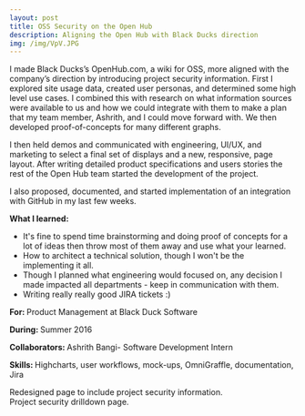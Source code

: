 ```yaml
---
layout: post
title: OSS Security on the Open Hub
description: Aligning the Open Hub with Black Ducks direction
img: /img/VpV.JPG
---
```


I made Black Ducks’s OpenHub.com, a wiki for OSS, more aligned with the company’s direction by introducing project security information. First I explored site usage data, created user personas, and determined some high level use cases. I combined this with research on what information sources were available to us and how we could integrate with them to make a plan that my team member, Ashrith, and I could move forward with. We then developed proof-of-concepts for many different graphs.  
  
I then held demos and communicated with engineering, UI/UX, and marketing to select a final set of displays and a new, responsive, page layout. After writing detailed product specifications and users stories the rest of the Open Hub team started the development of the project.  
  
I also proposed, documented, and started implementation of an integration with GitHub in my last few weeks. 

<b>What I learned:</b>

- It's fine to spend time brainstorming and doing proof of concepts for a lot of ideas then throw most of them away and use what your learned.  
- How to architect a technical solution, though I won't be the implementing it all.  
- Though I planned what engineering would focused on, any decision I made impacted all departments - keep in communication with them. 
- Writing really really good JIRA tickets :)  

<b>For: </b>Product Management at Black Duck Software

<b>During: </b>Summer 2016

<b>Collaborators: </b>Ashrith Bangi- Software Development Intern 

<b>Skills: </b>Highcharts, user workflows, mock-ups, OmniGraffle, documentation, Jira


<img class="col three" src="{{ site.baseurl }}/img/Width1366Finalv3.png" alt="" title="example image"/>
<div class="col three caption">
	Redesigned page to include project security information.
</div>

<img class="col three" src="{{ site.baseurl }}/img/Width1366ProjectSecurity.png" alt="" title="example image"/>
<div class="col three caption">
	Project security drilldown page.
</div>